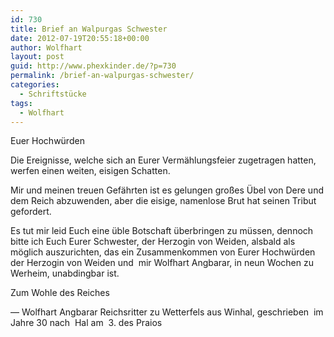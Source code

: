 ```yaml
---
id: 730
title: Brief an Walpurgas Schwester
date: 2012-07-19T20:55:18+00:00
author: Wolfhart
layout: post
guid: http://www.phexkinder.de/?p=730
permalink: /brief-an-walpurgas-schwester/
categories:
  - Schriftstücke
tags:
  - Wolfhart
---
```

Euer Hochwürden

Die Ereignisse, welche sich an Eurer Vermählungsfeier zugetragen hatten, werfen einen weiten, eisigen Schatten.<!--more-->


  
Mir und meinen treuen Gefährten ist es gelungen großes Übel von Dere und dem Reich abzuwenden, aber die eisige, namenlose Brut hat seinen Tribut gefordert.
  
Es tut mir leid Euch eine üble Botschaft überbringen zu müssen, dennoch bitte ich Euch Eurer Schwester, der Herzogin von Weiden, alsbald als möglich auszurichten, das ein Zusammenkommen von Eurer Hochwürden der Herzogin von Weiden und  mir Wolfhart Angbarar, in neun Wochen zu Werheim, unabdingbar ist.

Zum Wohle des Reiches

&#8212; Wolfhart Angbarar Reichsritter zu Wetterfels aus Winhal, geschrieben  im Jahre 30 nach  Hal am  3. des Praios
